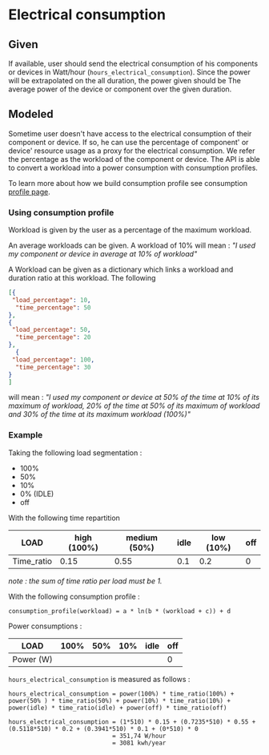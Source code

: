 # Electrical consumption

## Given

If available, user should send the electrical consumption of his components or devices in Watt/hour (`hours_electrical_consumption`).
Since the power will be extrapolated on the all duration, the power given should be The average power of the device or component over the given duration.


## Modeled

Sometime user doesn't have access to the electrical consumption of their component or device.
If so, he can use the percentage of component' or device' resource usage as a proxy for the electrical consumption. We refer the percentage as the workload of the component or device.
The API is able to convert a workload into a power consumption with consumption profiles.

To learn more about how we build consumption profile see consumption [profile page](../consumption_profile.md).

### Using consumption profile

Workload is given by the user as a percentage of the maximum workload.

An average workloads can be given. A workload of 10% will mean : *"I used my component or device in average at 10% of workload"*

A Workload can be given as a dictionary which links a workload and duration ratio at this workload.
The following 

```json
[{
 "load_percentage": 10,
  "time_percentage": 50
},
{
 "load_percentage": 50,
  "time_percentage": 20
},
  {
 "load_percentage": 100,
  "time_percentage": 30
}
]
```

will mean : *"I used my component or device at 50% of the time at 10% of its maximum of workload, 20%  of the time at 50% of its maximum of workload and 30% of the time at its maximum workload (100%)"*

### Example

Taking the following load segmentation :

- 100%
- 50%
- 10%
- 0% (IDLE)
- off

With the following time repartition

| LOAD       | high (100%) | medium (50%) | idle | low (10%) | off  |
| ---------- | ----------- | ------------ | ---- | --------- |------|
| Time_ratio | 0.15        | 0.55         | 0.1  | 0.2       | 0    |

_note : the sum of time ratio per load must be 1._

With the following consumption profile : 

```consumption_profile(workload) = a * ln(b * (workload + c)) + d```

Power consumptions : 

| LOAD      | 100% | 50% | 10% | idle | off |
| --------- |------|-----|-----|------|-----|
| Power (W) |      |     |     |      | 0   |

`hours_electrical_consumption` is measured as follows :

```
hours_electrical_consumption = power(100%) * time_ratio(100%) + power(50% ) * time_ratio(50%) + power(10%) * time_ratio(10%) + power(idle) * time_ratio(idle) + power(off) * time_ratio(off)
```

```
hours_electrical_consumption = (1*510) * 0.15 + (0.7235*510) * 0.55 + (0.5118*510) * 0.2 + (0.3941*510) * 0.1 + (0*510) * 0
                             = 351,74 W/hour
                             = 3081 kwh/year
```



